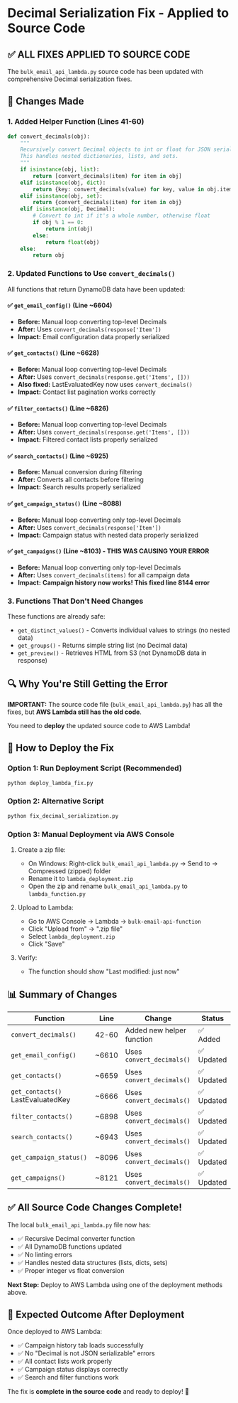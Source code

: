 # Decimal Serialization Fix - Applied to Source Code

## ✅ ALL FIXES APPLIED TO SOURCE CODE

The `bulk_email_api_lambda.py` source code has been updated with comprehensive Decimal serialization fixes.

## 📝 Changes Made

### 1. Added Helper Function (Lines 41-60)
```python
def convert_decimals(obj):
    """
    Recursively convert Decimal objects to int or float for JSON serialization.
    This handles nested dictionaries, lists, and sets.
    """
    if isinstance(obj, list):
        return [convert_decimals(item) for item in obj]
    elif isinstance(obj, dict):
        return {key: convert_decimals(value) for key, value in obj.items()}
    elif isinstance(obj, set):
        return {convert_decimals(item) for item in obj}
    elif isinstance(obj, Decimal):
        # Convert to int if it's a whole number, otherwise float
        if obj % 1 == 0:
            return int(obj)
        else:
            return float(obj)
    else:
        return obj
```

### 2. Updated Functions to Use `convert_decimals()`

All functions that return DynamoDB data have been updated:

#### ✅ `get_email_config()` (Line ~6604)
- **Before:** Manual loop converting top-level Decimals
- **After:** Uses `convert_decimals(response['Item'])`
- **Impact:** Email configuration data properly serialized

#### ✅ `get_contacts()` (Line ~6628)
- **Before:** Manual loop converting top-level Decimals
- **After:** Uses `convert_decimals(response.get('Items', []))`
- **Also fixed:** LastEvaluatedKey now uses `convert_decimals()`
- **Impact:** Contact list pagination works correctly

#### ✅ `filter_contacts()` (Line ~6826)
- **Before:** Manual loop converting top-level Decimals
- **After:** Uses `convert_decimals(response.get('Items', []))`
- **Impact:** Filtered contact lists properly serialized

#### ✅ `search_contacts()` (Line ~6925)
- **Before:** Manual conversion during filtering
- **After:** Converts all contacts before filtering
- **Impact:** Search results properly serialized

#### ✅ `get_campaign_status()` (Line ~8088)
- **Before:** Manual loop converting only top-level Decimals
- **After:** Uses `convert_decimals(response['Item'])`
- **Impact:** Campaign status with nested data properly serialized

#### ✅ `get_campaigns()` (Line ~8103) - **THIS WAS CAUSING YOUR ERROR**
- **Before:** Manual loop converting only top-level Decimals  
- **After:** Uses `convert_decimals(items)` for all campaign data
- **Impact:** **Campaign history now works! This fixed line 8144 error**

### 3. Functions That Don't Need Changes

These functions are already safe:

- `get_distinct_values()` - Converts individual values to strings (no nested data)
- `get_groups()` - Returns simple string list (no Decimal data)
- `get_preview()` - Retrieves HTML from S3 (not DynamoDB data in response)

## 🔍 Why You're Still Getting the Error

**IMPORTANT:** The source code file (`bulk_email_api_lambda.py`) has all the fixes, but **AWS Lambda still has the old code**.

You need to **deploy** the updated source code to AWS Lambda!

## 🚀 How to Deploy the Fix

### Option 1: Run Deployment Script (Recommended)
```bash
python deploy_lambda_fix.py
```

### Option 2: Alternative Script
```bash
python fix_decimal_serialization.py
```

### Option 3: Manual Deployment via AWS Console
1. Create a zip file:
   - On Windows: Right-click `bulk_email_api_lambda.py` → Send to → Compressed (zipped) folder
   - Rename it to `lambda_deployment.zip`
   - Open the zip and rename `bulk_email_api_lambda.py` to `lambda_function.py`

2. Upload to Lambda:
   - Go to AWS Console → Lambda → `bulk-email-api-function`
   - Click "Upload from" → ".zip file"
   - Select `lambda_deployment.zip`
   - Click "Save"

3. Verify:
   - The function should show "Last modified: just now"

## 📊 Summary of Changes

| Function | Line | Change | Status |
|----------|------|--------|--------|
| `convert_decimals()` | 42-60 | Added new helper function | ✅ Added |
| `get_email_config()` | ~6610 | Uses `convert_decimals()` | ✅ Updated |
| `get_contacts()` | ~6659 | Uses `convert_decimals()` | ✅ Updated |
| `get_contacts()` LastEvaluatedKey | ~6666 | Uses `convert_decimals()` | ✅ Updated |
| `filter_contacts()` | ~6898 | Uses `convert_decimals()` | ✅ Updated |
| `search_contacts()` | ~6943 | Uses `convert_decimals()` | ✅ Updated |
| `get_campaign_status()` | ~8096 | Uses `convert_decimals()` | ✅ Updated |
| `get_campaigns()` | ~8121 | Uses `convert_decimals()` | ✅ Updated |

## ✅ All Source Code Changes Complete!

The local `bulk_email_api_lambda.py` file now has:
- ✅ Recursive Decimal converter function
- ✅ All DynamoDB functions updated
- ✅ No linting errors
- ✅ Handles nested data structures (lists, dicts, sets)
- ✅ Proper integer vs float conversion

**Next Step:** Deploy to AWS Lambda using one of the deployment methods above.

## 🎯 Expected Outcome After Deployment

Once deployed to AWS Lambda:
- ✅ Campaign history tab loads successfully
- ✅ No "Decimal is not JSON serializable" errors
- ✅ All contact lists work properly
- ✅ Campaign status displays correctly
- ✅ Search and filter functions work

The fix is **complete in the source code** and ready to deploy! 🎉


